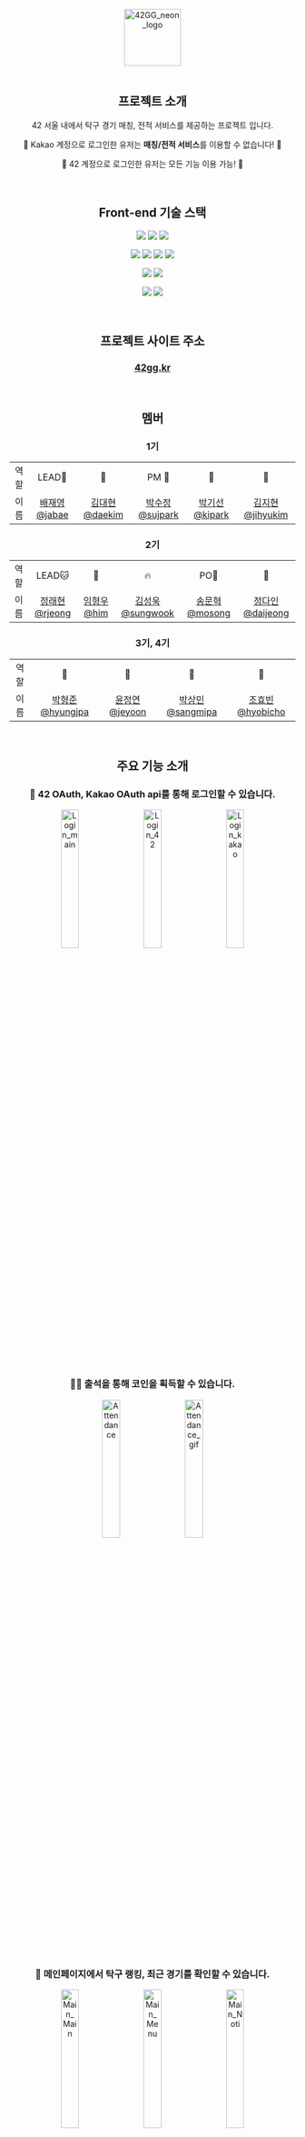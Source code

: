 <br>

<div align=center>
  
<img height="100px" alt="42GG_neon_logo" src="https://github.com/42organization/42gg.client/assets/57761286/63f1e8b1-d254-407c-ae3d-9cf60166ed41">

<br>
<br>

<h2>프로젝트 소개</h2>

42 서울 내에서 탁구 경기 매칭, 전적 서비스를 제공하는 프로젝트 입니다.

🔸 Kakao 계정으로 로그인한 유저는 **매칭/전적 서비스**를 이용할 수 없습니다! 🔸

🔹 42 계정으로 로그인한 유저는 모든 기능 이용 가능! 🔹

<br>

<h2>Front-end 기술 스택</h2>

<img src="https://img.shields.io/badge/HTML5-E34F26?style=for-the-badge&logo=HTML5&logoColor=white"/></a>
<img src="https://img.shields.io/badge/CSS3-1572B6?style=for-the-badge&logo=CSS3&logoColor=white"/>
<img src="https://img.shields.io/badge/Sass-CC6699?style=for-the-badge&logo=Sass&logoColor=white"/>

<img src="https://img.shields.io/badge/TypeScript-3178C6?style=for-the-badge&logo=TypeScript&logoColor=white"/></a>
<img src="https://img.shields.io/badge/Next.js-000000?style=for-the-badge&logo=Next.js&logoColor=white"/>
<img src="https://img.shields.io/badge/Recoil-3578E5?style=for-the-badge&logo=&logoColor=white"/>
<img src="https://img.shields.io/badge/MUI-%230081CB.svg?style=for-the-badge&logo=mui&logoColor=white"/>

<img src="https://img.shields.io/badge/Storybook-FF4785.svg?style=for-the-badge&logo=storybook&logoColor=white"/>
<img src="https://img.shields.io/badge/Cypress-17202C.svg?style=for-the-badge&logo=cypress&logoColor=white"/>

<img src="https://img.shields.io/badge/Amazon EC2-FF9900?style=for-the-badge&logo=AmazonEC2&logoColor=white"/></a>
<img src="https://img.shields.io/badge/Amazon S3-569A31?style=for-the-badge&logo=AmazonS3&logoColor=white"/>

<br>

<h2>프로젝트 사이트 주소</h2>

### [42gg.kr](https://42gg.kr)

<br>

<h2>멤버</h2>

<h3>1기</h3>
<table>
  <tr>
    <td align=center>역할</td>
    <td align=center>LEAD🐰</td>
    <td align=center>🐻</td>
    <td align=center>PM 🦁</td>
    <td align=center>🐨</td>
    <td align=center>🐤</td>
  </tr>
  <tr>
    <td align=center>이름</td>
    <td align=center><a href="https://github.com/pearpearB">배재영 @jabae</a></td>
    <td align=center><a href="https://github.com/KimDae-hyun">김대현 @daekim</a></td>
    <td align=center><a href="https://github.com/su1715">박수정 @sujpark</a></td>
    <td align=center><a href="https://github.com/Arkingco">박기선 @kipark</a></td>
    <td align=center><a href="https://github.com/tamagoyakii">김지현 @jihyukim</a></td>
  </tr>
</table>

<h3>2기</h3>
<table>
  <tr>
    <td align=center>역할</td>
    <td align=center>LEAD🐱</td>
    <td align=center>🐬</td>
    <td align=center>🔥</td>
    <td align=center>PO🐙</td>
    <td align=center>🐣</td>
  </tr>
  <tr>
    <td align=center>이름</td>
    <td align=center><a href="https://github.com/raehy19">정래현 @rjeong</a></td>
    <td align=center><a href="https://github.com/HyeongwooIM">임형우 @him</a></td>
    <td align=center><a href="https://github.com/42sungwook">김성욱 @sungwook</a></td>
    <td align=center><a href="https://github.com/mike2ox">송문혁 @mosong</a></td>
    <td align=center><a href="https://github.com/Wilbur0306">정다인 @daijeong</a></td>
  </tr>
</table>

<h3>3기, 4기</h3>
<table>
  <tr>
    <td align=center>역할</td>
    <td align=center>🌚</td>
    <td align=center>🐧</td>
    <td align=center>🥨</td>
    <td align=center>🦥</td>
  </tr>
  <tr>
    <td align=center>이름</td>
    <td align=center><a href="https://github.com/PHJoon">박형준 @hyungjpa</a></td>
    <td align=center><a href="https://github.com/yoouyeon">윤정연 @jeyoon</a></td>
    <td align=center><a href="https://github.com/parksangmin1543">박상민 @sangmipa</a></td>
    <td align=center><a href="https://github.com/hyobb109">조효빈 @hyobicho</td>
  </tr>
</table>

<br>

<h2>주요 기능 소개</h2>

### 🔐 42 OAuth, Kakao OAuth api를 통해 로그인할 수 있습니다.

<img width="25%" alt="Login_main" src="https://github.com/42organization/42gg.client/assets/57761286/7b2eee11-e1d1-46c0-8da3-c2c700d30e87">
&nbsp;&nbsp;&nbsp;
<img width="25%" alt="Login_42" src="https://github.com/42organization/42gg.client/assets/57761286/fecc0ebf-f6ca-48be-a8ad-e2ee92a23dc2">
&nbsp;&nbsp;&nbsp;
<img width="25%" alt="Login_kakao" src="https://github.com/42organization/42gg.client/assets/57761286/2d12b6c8-b964-4f4c-a72f-dd2f08ddaed7">

<br/>

### 🙋‍♂️ 출석을 통해 코인을 획득할 수 있습니다.

<img width="25%" alt="Attendance" src="https://github.com/42organization/42gg.client/assets/100325940/0e8cf9a5-2799-4dbf-990b-9c17b744e3b7">
&nbsp;&nbsp;&nbsp;
<img width="25%" alt="Attendance_gif" src="https://github.com/42organization/42gg.client/assets/100325940/a6947fc7-8aa3-4fd2-98d1-0a59cca9aa4d">

<br/>

### 🏓 메인페이지에서 탁구 랭킹, 최근 경기를 확인할 수 있습니다.

<img width="25%" alt="Main_Main" src="https://github.com/42organization/42gg.client/assets/100325940/61689755-1535-4e79-85d6-611b4390f9ea">
&nbsp;&nbsp;&nbsp;
<img width="25%" alt="Main_Menu" src="https://github.com/42organization/42gg.client/assets/100325940/625fba76-076b-4936-8679-61bdc24f2065">
&nbsp;&nbsp;&nbsp;
<img width="25%" alt="Main_Noti" src="https://github.com/42organization/42gg.client/assets/100325940/f4a2aa1d-c7de-47b1-971c-398145692abc">

<br/>

### 💃 매치페이지에서 나와 비슷한 실력의 상대와의 경기를 매칭할 수 있습니다 🕺

#### 🏓 Play 아이콘을 클릭해 매치 페이지로 이동해 보아요! 최대 3개의 슬롯을 예약할 수 있습니다.

<img width="25%" alt="Match_Main" src="https://github.com/42organization/42gg.client/assets/57761286/07d0e718-1eb2-41f7-a5e1-d967a28218f6">
&nbsp;&nbsp;&nbsp;
<img width="25%" alt="Match_1" src="https://github.com/42organization/42gg.client/assets/57761286/0a8bcc1f-dace-45c2-81f7-1e242bea1ec8">

<br/>

<img width="25%" alt="Match_2" src="https://github.com/42organization/42gg.client/assets/57761286/f14bb5eb-508d-453a-a8c8-501192e75951">
&nbsp;&nbsp;&nbsp;
<img width="25%" alt="Match_3" src="https://github.com/42organization/42gg.client/assets/57761286/38bbe1bc-1ff7-4e6a-82dd-0bbedd3553f3">
&nbsp;&nbsp;&nbsp;
<img width="25%" alt="Match_4" src="https://github.com/42organization/42gg.client/assets/57761286/5fc0c7d0-0cea-43b4-ab12-28d1bec26040">

#### 🏓 3가지 모드로 경기를 즐길 수 있어요!

<img width="25%" alt="Match_Both" src="https://github.com/42organization/42gg.client/assets/57761286/5b4b196a-1de1-49ee-a165-ffeb62e203ea">
&nbsp;&nbsp;&nbsp;
<img width="25%" alt="Match_Normal" src="https://github.com/42organization/42gg.client/assets/57761286/e51bdf74-ef0e-4b8e-bb5b-4f92af897b90">
&nbsp;&nbsp;&nbsp;
<img width="25%" alt="Match_Rank" src="https://github.com/42organization/42gg.client/assets/57761286/e79e0f60-018a-41fc-b095-eb8d761e6cbb">

<br/>

### 📝 경기가 끝난 후 점수를 입력해서 기록을 남기고 코인을 획득하세요!

<img width="25%" alt="Score_Input" src="https://github.com/42organization/42gg.client/assets/100325940/74820ca7-9dc0-4cb5-b80f-9d3c23a503b8">
&nbsp;&nbsp;&nbsp;
<img width="25%" alt="Score_Check" src="https://github.com/42organization/42gg.client/assets/100325940/089d0030-4d1f-43f7-8c36-2b4f5a2ee5bb">
&nbsp;&nbsp;&nbsp;
<img width="25%" alt="Score_Result" src="https://github.com/42organization/42gg.client/assets/100325940/5c129988-6831-4d98-a5dc-a6a4283d9d80">

<br/>

### 🥇 랭킹을 확인할 수 있습니다

<img width="25%" alt="Rank_PPP" src="https://github.com/42organization/42gg.client/assets/100325940/ad2b7b10-f0ea-4bda-b914-f3ad2bf61dc7">
&nbsp;&nbsp;&nbsp;
<img width="25%" alt="Rank_VIP" src="https://github.com/42organization/42gg.client/assets/100325940/0eafd826-9ab3-49e2-828b-2c6694f3cbe4">

<br/>

### 🏦 상점 페이지에서 아이템을 구매하고 사용할 수 있습니다
<img width="25%" alt="Store_Main" src="https://github.com/42organization/42gg.client/assets/100325940/751f4dec-b8a1-4ca5-b01e-35119f930da9">
&nbsp;&nbsp;&nbsp;
<img width="25%" alt="Store_Inventory" src="https://github.com/42organization/42gg.client/assets/100325940/be1cabb6-9f80-4f8b-81dc-4c1c987cc313">

### 💰 본인의 코인 내역도 확인할 수 있습니다
<img width="25%" alt="Store_CoinClick" src="https://github.com/42organization/42gg.client/assets/100325940/f4d260db-2fc7-4109-a427-d6cf0bc36f75">
&nbsp;&nbsp;&nbsp;
<img width="25%" alt="Store_CoinHistory" src="https://github.com/42organization/42gg.client/assets/100325940/4b30f9d9-d39b-4a5d-bc09-8ed6665910bb">

<br/>

### 🔥 최근 경기들을 확인할 수 있습니다

<img width="25%" alt="RecentGame_Both" src="https://github.com/42organization/42gg.client/assets/57761286/d014c5e8-216f-49e8-b7c9-0038650590a3">
&nbsp;&nbsp;&nbsp;
<img width="25%" alt="RecentGame_Normal" src="https://github.com/42organization/42gg.client/assets/57761286/2673543b-da87-4c76-b406-22c31b18a77f">
&nbsp;&nbsp;&nbsp;
<img width="25%" alt="RecentGame_Rank" src="https://github.com/42organization/42gg.client/assets/57761286/d07a0984-1c5d-441c-afdf-9c01ba915fae">

<br/>

### 🧑 유저페이지에서 유저 정보를 확인할 수 있습니다.

#### 👤 나의 PPP(Ping Pong Power) 변화 그래프와 최근 경기 기록을 확인할 수 있어요!

<img width="25%" alt="Profile_Graph" src="https://github.com/42organization/42gg.client/assets/100325940/be413e59-6308-4464-8f5c-e2b6a08ea4e2">
&nbsp;&nbsp;&nbsp;
<img width="25%" alt="Profile_Record" src="https://github.com/42organization/42gg.client/assets/100325940/746421c4-d04e-4418-a6c8-7c2ad54bcb85">

#### 👤 상태메시지와 라켓 종류를 변경해보아요!

<img width="25%" alt="Profile_Edit" src="https://github.com/42organization/42gg.client/assets/100325940/21e2ee20-7d3e-4042-9239-cceb298eb8b9">
&nbsp;&nbsp;&nbsp;
<img width="25%" alt="Profile_Edit2" src="https://github.com/42organization/42gg.client/assets/100325940/e4437d0f-9bab-4b62-a245-159f679c0e99">


#### 👤 42 계정과 Kakao 계정을 연동할 수 있어요!

<img width="25%" alt="Profile_Connect_Kakao" src="https://github.com/42organization/42gg.client/assets/100325940/f748bd0c-3e44-4715-80bd-aedfd47c6521">
&nbsp;&nbsp;&nbsp;
<img width="25%" alt="Profile_Connect_42" src="https://github.com/42organization/42gg.client/assets/57761286/41e978d9-57ca-420d-855f-0aadc8625d10">

<br/>

### ⏰ 42 intra에 등록된 이메일을 통해 알림을 받을 수 있습니다

<img width=25% alt="email" src="https://user-images.githubusercontent.com/58678617/177515852-c12394c4-e926-4034-997c-c9c8cea48ded.png">

<br/>
<br/>

</div>
